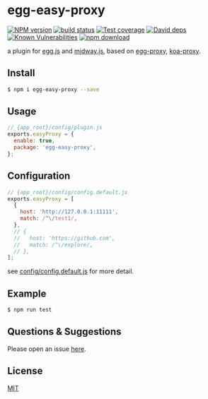 # egg-easy-proxy

[![NPM version][npm-image]][npm-url]
[![build status][travis-image]][travis-url]
[![Test coverage][codecov-image]][codecov-url]
[![David deps][david-image]][david-url]
[![Known Vulnerabilities][snyk-image]][snyk-url]
[![npm download][download-image]][download-url]

[npm-image]: https://img.shields.io/npm/v/egg-easy-proxy.svg?style=flat-square
[npm-url]: https://npmjs.org/package/egg-easy-proxy
[travis-image]: https://img.shields.io/travis/tingge/egg-easy-proxy.svg?style=flat-square
[travis-url]: https://travis-ci.org/tingge/egg-easy-proxy
[codecov-image]: https://img.shields.io/codecov/c/github/tingge/egg-easy-proxy.svg?style=flat-square
[codecov-url]: https://codecov.io/github/tingge/egg-easy-proxy?branch=master
[david-image]: https://img.shields.io/david/tingge/egg-easy-proxy.svg?style=flat-square
[david-url]: https://david-dm.org/tingge/egg-easy-proxy
[snyk-image]: https://snyk.io/test/npm/egg-easy-proxy/badge.svg?style=flat-square
[snyk-url]: https://snyk.io/test/npm/egg-easy-proxy
[download-image]: https://img.shields.io/npm/dm/egg-easy-proxy.svg?style=flat-square
[download-url]: https://npmjs.org/package/egg-easy-proxy

a plugin for [egg.js](https://eggjs.org/) and [midway.js](https://midwayjs.org/), based on [egg-proxy](https://github.com/xyeric/egg-proxy), [koa-proxy](https://github.com/edorivai/koa-proxy).

## Install

```bash
$ npm i egg-easy-proxy --save
```

## Usage

```js
// {app_root}/config/plugin.js
exports.easyProxy = {
  enable: true,
  package: 'egg-easy-proxy',
};
```

## Configuration

```js
// {app_root}/config/config.default.js
exports.easyProxy = [
  {
    host: 'http://127.0.0.1:11111',
    match: /^\/test1/,
  },
  // {
  //   host: 'https://github.com',
  //   match: /^\/explore/,
  // },
];
```

see [config/config.default.js](config/config.default.js) for more detail.

## Example

```bash
$ npm run test
```

## Questions & Suggestions

Please open an issue [here](https://github.com/TingGe/egg-easy-proxy/issues).

## License

[MIT](LICENSE)

